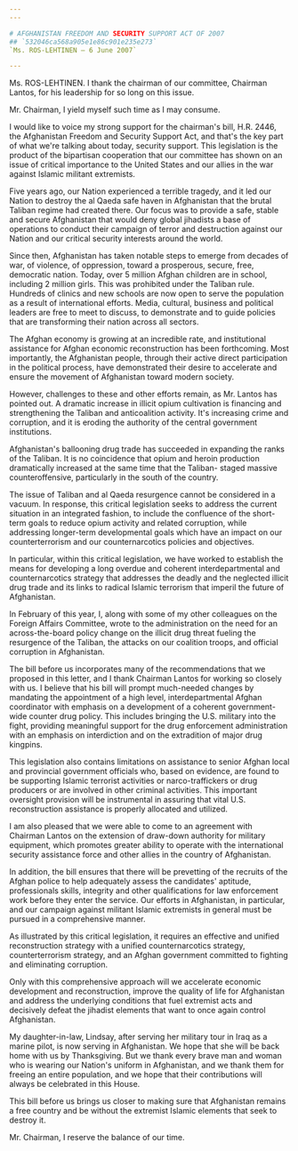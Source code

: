 ```yaml
---
---

# AFGHANISTAN FREEDOM AND SECURITY SUPPORT ACT OF 2007
## `532046ca568a905e1e86c901e235e273`
`Ms. ROS-LEHTINEN — 6 June 2007`

---
```



Ms. ROS-LEHTINEN. I thank the chairman of our committee, Chairman 
Lantos, for his leadership for so long on this issue.

Mr. Chairman, I yield myself such time as I may consume.

I would like to voice my strong support for the chairman's bill, H.R. 
2446, the Afghanistan Freedom and Security Support Act, and that's the 
key part of what we're talking about today, security support. This 
legislation is the product of the bipartisan cooperation that our 
committee has shown on an issue of critical importance to the United 
States and our allies in the war against Islamic militant extremists.

Five years ago, our Nation experienced a terrible tragedy, and it led 
our Nation to destroy the al Qaeda safe haven in Afghanistan that the 
brutal Taliban regime had created there. Our focus was to provide a 
safe, stable and secure Afghanistan that would deny global jihadists a 
base of operations to conduct their campaign of terror and destruction 
against our Nation and our critical security interests around the 
world.

Since then, Afghanistan has taken notable steps to emerge from 
decades of war, of violence, of oppression, toward a prosperous, 
secure, free, democratic nation. Today, over 5 million Afghan children 
are in school, including 2 million girls. This was prohibited under the 
Taliban rule. Hundreds of clinics and new schools are now open to serve 
the population as a result of international efforts. Media, cultural, 
business and political leaders are free to meet to discuss, to 
demonstrate and to guide policies that are transforming their nation 
across all sectors.

The Afghan economy is growing at an incredible rate, and 
institutional assistance for Afghan economic reconstruction has been 
forthcoming. Most importantly, the Afghanistan people, through their 
active direct participation in the political process, have demonstrated 
their desire to accelerate and ensure the movement of Afghanistan 
toward modern society.

However, challenges to these and other efforts remain, as Mr. Lantos 
has pointed out. A dramatic increase in illicit opium cultivation is 
financing and strengthening the Taliban and anticoalition activity. 
It's increasing crime and corruption, and it is eroding the authority 
of the central government institutions.

Afghanistan's ballooning drug trade has succeeded in expanding the 
ranks of the Taliban. It is no coincidence that opium and heroin 
production dramatically increased at the same time that the Taliban-
staged massive counteroffensive, particularly in the south of the 
country.

The issue of Taliban and al Qaeda resurgence cannot be considered in 
a vacuum. In response, this critical legislation seeks to address the 
current situation in an integrated fashion, to include the confluence 
of the short-term goals to reduce opium activity and related 
corruption, while addressing longer-term developmental goals which have 
an impact on our counterterrorism and our counternarcotics policies and 
objectives.

In particular, within this critical legislation, we have worked to 
establish the means for developing a long overdue and coherent 
interdepartmental and counternarcotics strategy that addresses the 
deadly and the neglected illicit drug trade and its links to radical 
Islamic terrorism that imperil the future of Afghanistan.

In February of this year, I, along with some of my other colleagues 
on the Foreign Affairs Committee, wrote to the administration on the 
need for an across-the-board policy change on the illicit drug threat 
fueling the resurgence of the Taliban, the attacks on our coalition 
troops, and official corruption in Afghanistan.

The bill before us incorporates many of the recommendations that we 
proposed in this letter, and I thank Chairman Lantos for working so 
closely with us. I believe that his bill will prompt much-needed 
changes by mandating the appointment of a high level, interdepartmental 
Afghan coordinator with emphasis on a development of a coherent 
government-wide counter drug policy. This includes bringing the U.S. 
military into the fight, providing meaningful support for the drug 
enforcement administration with an emphasis on interdiction and on the 
extradition of major drug kingpins.

This legislation also contains limitations on assistance to senior 
Afghan local and provincial government officials who, based on 
evidence, are found to be supporting Islamic terrorist activities or 
narco-traffickers or drug producers or are involved in other criminal 
activities. This important oversight provision will be instrumental in 
assuring that vital U.S. reconstruction assistance is properly 
allocated and utilized.

I am also pleased that we were able to come to an agreement with 
Chairman Lantos on the extension of draw-down authority for military 
equipment, which promotes greater ability to operate with the 
international security assistance force and other allies in the country 
of Afghanistan.

In addition, the bill ensures that there will be prevetting of the 
recruits of the Afghan police to help adequately assess the candidates' 
aptitude, professionals skills, integrity and other qualifications for 
law enforcement work before they enter the service. Our efforts in 
Afghanistan, in particular, and our campaign against militant Islamic 
extremists in general must be pursued in a comprehensive manner.

As illustrated by this critical legislation, it requires an effective 
and unified reconstruction strategy with a unified counternarcotics 
strategy, counterterrorism strategy, and an Afghan government committed 
to fighting and eliminating corruption.

Only with this comprehensive approach will we accelerate economic 
development and reconstruction, improve the quality of life for 
Afghanistan and address the underlying conditions that fuel extremist 
acts and decisively defeat the jihadist elements that want to once 
again control Afghanistan.

My daughter-in-law, Lindsay, after serving her military tour in Iraq 
as a marine pilot, is now serving in Afghanistan. We hope that she will 
be back home with us by Thanksgiving. But we thank every brave man and 
woman who is wearing our Nation's uniform in Afghanistan, and we thank 
them for freeing an entire population, and we hope that their 
contributions will always be celebrated in this House.

This bill before us brings us closer to making sure that Afghanistan 
remains a free country and be without the extremist Islamic elements 
that seek to destroy it.



Mr. Chairman, I reserve the balance of our time.